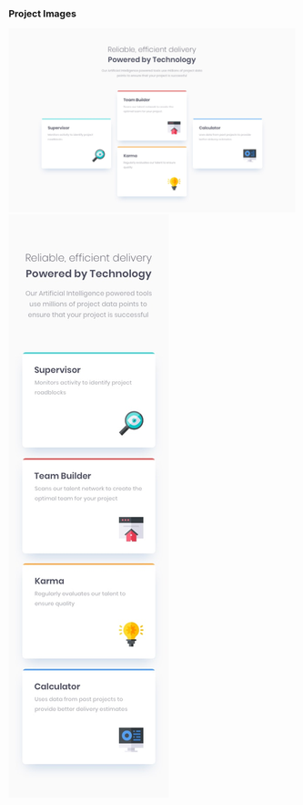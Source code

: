### Project Images
![](https://github.com/halildemr/frontendmentor.io/blob/main/newbie/four-card-feature-section-master/design/desktop-design.jpg)
![](https://github.com/halildemr/frontendmentor.io/blob/main/newbie/four-card-feature-section-master/design/mobile-design.jpg)
